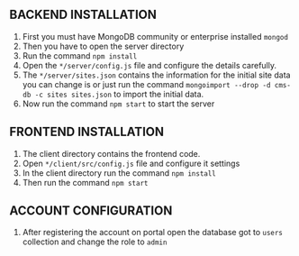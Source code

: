 ## BACKEND INSTALLATION

1. First you must have MongoDB community or enterprise installed `mongod`
2. Then you have to open the server directory
3. Run the command `npm install` 
4. Open the `*/server/config.js` file and configure the details carefully. 
5. The `*/server/sites.json` contains the information for the initial site data you can change is or just run the command `mongoimport --drop -d cms-db -c sites sites.json` to import the initial data.
6. Now run the command `npm start` to start the server


## FRONTEND INSTALLATION

1. The client directory contains the frontend code. 
2. Open `*/client/src/config.js` file and configure it settings
3. In the client directory run the command `npm install`
4. Then run the command `npm start`

## ACCOUNT CONFIGURATION

1. After registering the account on portal open the database got to `users` collection and change the role to `admin`
